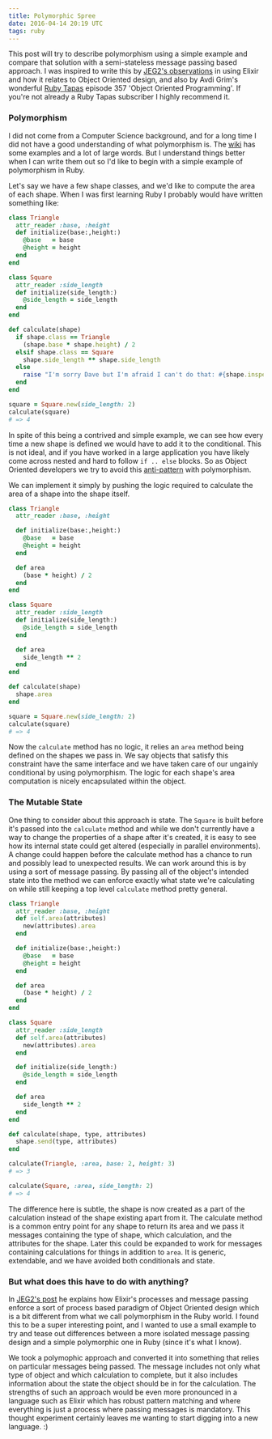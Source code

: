 ```yaml
---
title: Polymorphic Spree
date: 2016-04-14 20:19 UTC
tags: ruby
---
```

This post will try to describe polymorphism using a simple example and compare that solution with a semi-stateless message passing based approach. I was inspired to write this by [JEG2's observations](http://tech.noredink.com/post/142689001488/the-most-object-oriented-language) in using Elixir and how it relates to Object Oriented design, and also by Avdi Grim's wonderful [Ruby Tapas](http://www.rubytapas.com/) episode 357 'Object Oriented Programming'. If you're not already a Ruby Tapas subscriber I highly recommend it.

### Polymorphism

I did not come from a Computer Science background, and for a long time I did not have a good understanding of what polymorphism is. The [wiki](https://en.wikipedia.org/wiki/Polymorphism_(computer_science)) has some examples and a lot of large words. But I understand things better when I can write them out so I'd like to begin with a simple example of polymorphism in Ruby.

Let's say we have a few shape classes, and we'd like to compute the area of each shape. When I was first learning Ruby I probably would have written something like:

```ruby
class Triangle
  attr_reader :base, :height
  def initialize(base:,height:)
    @base   = base
    @height = height
  end
end

class Square
  attr_reader :side_length
  def initialize(side_length:)
    @side_length = side_length
  end
end

def calculate(shape)
  if shape.class == Triangle
    (shape.base * shape.height) / 2
  elsif shape.class == Square
    shape.side_length ** shape.side_length
  else
    raise "I'm sorry Dave but I'm afraid I can't do that: #{shape.inspect}"
  end
end

square = Square.new(side_length: 2)
calculate(square)
# => 4
```

In spite of this being a contrived and simple example, we can see how every time a new shape is defined we would have to add it to the conditional. This is not ideal, and if you have worked in a large application you have likely come across nested and hard to follow `if .. else` blocks. So as Object Oriented developers we try to avoid this [anti-pattern](http://c2.com/cgi/wiki?ArrowAntiPattern) with polymorphism.

We can implement it simply by pushing the logic required to calculate the area of a shape into the shape itself.

```ruby
class Triangle
  attr_reader :base, :height

  def initialize(base:,height:)
    @base   = base
    @height = height
  end

  def area
    (base * height) / 2
  end
end

class Square
  attr_reader :side_length
  def initialize(side_length:)
    @side_length = side_length
  end

  def area
    side_length ** 2
  end
end

def calculate(shape)
  shape.area
end

square = Square.new(side_length: 2)
calculate(square)
# => 4
```

Now the `calculate` method has no logic, it relies an `area` method being defined on the shapes we pass in. We say objects that satisfy this constraint have the same interface and we have taken care of our ungainly conditional by using polymorphism. The logic for each shape's area computation is nicely encapsulated within the object.

### The Mutable State

One thing to consider about this approach is state. The `Square` is built before it's passed into the `calculate` method and while we don't currently have a way to change the properties of a shape after it's created, it is easy to see how its internal state could get altered (especially in parallel environments). A change could happen before the calculate method has a chance to run and possibly lead to unexpected results. We can work around this is by using a sort of message passing. By passing all of the object's intended state into the method we can enforce exactly what state we're calculating on while still keeping a top level `calculate` method pretty general.

```ruby
class Triangle
  attr_reader :base, :height
  def self.area(attributes)
    new(attributes).area
  end

  def initialize(base:,height:)
    @base   = base
    @height = height
  end

  def area
    (base * height) / 2
  end
end

class Square
  attr_reader :side_length
  def self.area(attributes)
    new(attributes).area
  end

  def initialize(side_length:)
    @side_length = side_length
  end

  def area
    side_length ** 2
  end
end

def calculate(shape, type, attributes)
  shape.send(type, attributes)
end

calculate(Triangle, :area, base: 2, height: 3)
# => 3

calculate(Square, :area, side_length: 2)
# => 4
```

The difference here is subtle, the shape is now created as a part of the calculation instead of the shape existing apart from it. The calculate method is a common entry point for any shape to return its area and we pass it messages containing the type of shape, which calculation, and the attributes for the shape. Later this could be expanded to work for messages containing calculations for things in addition to `area`. It is generic, extendable, and we have avoided both conditionals and state.


### But what does this have to do with anything?

In [JEG2's post](http://tech.noredink.com/post/142689001488/the-most-object-oriented-language) he explains how Elixir's processes and message passing enforce a sort of process based paradigm of Object Oriented design which is a bit different from what we call polymorphism in the Ruby world. I found this to be a super interesting point, and I wanted to use a small example to try and tease out differences between a more isolated message passing design and a simple polymorphic one in Ruby (since it's what I know).

We took a polymophic approach and converted it into something that relies on particular messages being passed. The message includes not only what type of object and which calculation to complete, but it also includes information about the state the object should be in for the calculation. The strengths of such an approach would be even more pronounced in a language such as Elixir which has robust pattern matching and where everything is just a process where passing messages is mandatory. This thought experiment certainly leaves me wanting to start digging into a new language. :)
